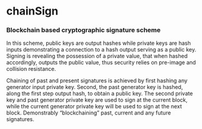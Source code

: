 # chainSign
### Blockchain based cryptographic signature scheme

In this scheme, public keys are output hashes while private keys are hash inputs demonstrating a connection to a hash output serving as a public key. Signing is revealing the possession of a private value, that when hashed accordingly, outputs the public value, thus security relies on pre-image and collision resistance.

Chaining of past and present signatures is achieved by first hashing any generator input private key. Second, the past generator key is hashed, along the first step output hash, to obtain a public key. The second private key and past generator private key are used to sign at the current block, while the current generator private key will be used to sign at the next block. Demonstrably “blockchaining” past, current and any future signatures.
